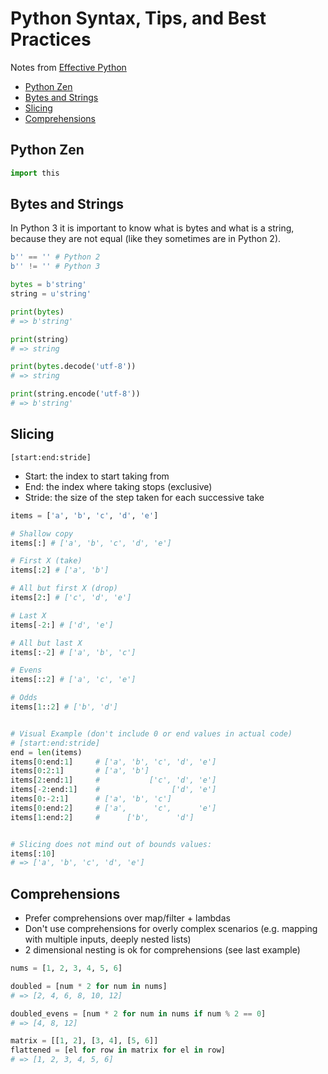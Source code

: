 # Python Syntax, Tips, and Best Practices

Notes from [Effective Python](https://effectivepython.com/)

* [Python Zen](#python-zen)
* [Bytes and Strings](#bytes-and-strings)
* [Slicing](#slicing)
* [Comprehensions](#comprehensions)

## Python Zen

```python
import this
```

## Bytes and Strings

In Python 3 it is important to know what is bytes and what is a string, because
they are not equal (like they sometimes are in Python 2).

```python
b'' == '' # Python 2
b'' != '' # Python 3

bytes = b'string'
string = u'string'

print(bytes)
# => b'string'

print(string)
# => string

print(bytes.decode('utf-8'))
# => string

print(string.encode('utf-8'))
# => b'string'
```

## Slicing

`[start:end:stride]`

* Start: the index to start taking from
* End: the index where taking stops (exclusive)
* Stride: the size of the step taken for each successive take

```python
items = ['a', 'b', 'c', 'd', 'e']

# Shallow copy
items[:] # ['a', 'b', 'c', 'd', 'e']

# First X (take)
items[:2] # ['a', 'b']

# All but first X (drop)
items[2:] # ['c', 'd', 'e']

# Last X
items[-2:] # ['d', 'e']

# All but last X
items[:-2] # ['a', 'b', 'c']

# Evens
items[::2] # ['a', 'c', 'e']

# Odds
items[1::2] # ['b', 'd']


# Visual Example (don't include 0 or end values in actual code)
# [start:end:stride]
end = len(items)
items[0:end:1]     # ['a', 'b', 'c', 'd', 'e']
items[0:2:1]       # ['a', 'b']
items[2:end:1]     #           ['c', 'd', 'e']
items[-2:end:1]    #                ['d', 'e']
items[0:-2:1]      # ['a', 'b', 'c']
items[0:end:2]     # ['a',      'c',      'e']
items[1:end:2]     #      ['b',      'd']


# Slicing does not mind out of bounds values:
items[:10]
# => ['a', 'b', 'c', 'd', 'e']
```

## Comprehensions

* Prefer comprehensions over map/filter + lambdas
* Don't use comprehensions for overly complex scenarios (e.g. mapping with multiple inputs, deeply nested lists)
* 2 dimensional nesting is ok for comprehensions (see last example)

```python
nums = [1, 2, 3, 4, 5, 6]

doubled = [num * 2 for num in nums]
# => [2, 4, 6, 8, 10, 12]

doubled_evens = [num * 2 for num in nums if num % 2 == 0]
# => [4, 8, 12]

matrix = [[1, 2], [3, 4], [5, 6]]
flattened = [el for row in matrix for el in row]
# => [1, 2, 3, 4, 5, 6]
```
